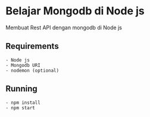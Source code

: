 # Belajar Mongodb di Node js

Membuat Rest API dengan mongodb di Node js

## Requirements
    - Node js
    - Mongodb URI
    - nodemon (optional)

## Running
    - npm install
    - npm start

